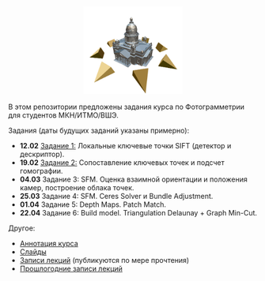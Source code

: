 <p align="center">
  <img width="200" src="/phg_logo.png" alt="Photogrammetry course logo">
</p>

В этом репозитории предложены задания курса по Фотограмметрии для студентов МКН/ИТМО/ВШЭ.

Задания (даты будущих заданий указаны примерно):

- **12.02** [Задание 1:](https://github.com/PhotogrammetryCourse/PhotogrammetryTasks2024/tree/task01) Локальные ключевые точки SIFT (детектор и дескриптор).
- **19.02** [Задание 2:](https://github.com/PhotogrammetryCourse/PhotogrammetryTasks2024/tree/task02) Сопоставление ключевых точек и подсчет гомографии.
- **04.03** Задание 3: SFM. Оценка взаимной ориентации и положения камер, построение облака точек.
- **25.03** Задание 4: SFM. Ceres Solver и Bundle Adjustment.
- **01.04** Задание 5: Depth Maps. Patch Match.
- **22.04** Задание 6: Build model. Triangulation Delaunay + Graph Min-Cut.

Другое:

- [Аннотация курса](https://github.com/PhotogrammetryCourse/PhotogrammetryTasks2024/blob/master/slides/phg_00_course_annotation.pdf)
- [Слайды](https://github.com/PhotogrammetryCourse/PhotogrammetryTasks2024/blob/master/slides)
- [Записи лекций](https://www.youtube.com/watch?v=dowgzvj9M6I&list=PL5p-5hHpsHBrtQQptYgT3kdt3Egb5QNci) (публикуются по мере прочтения)
- [Прошлогодние записи лекций](https://www.youtube.com/watch?v=xXrWsCd580g&list=PL5p-5hHpsHBqFm3CQk6jT0amZjW0_2NMU&index=1)
